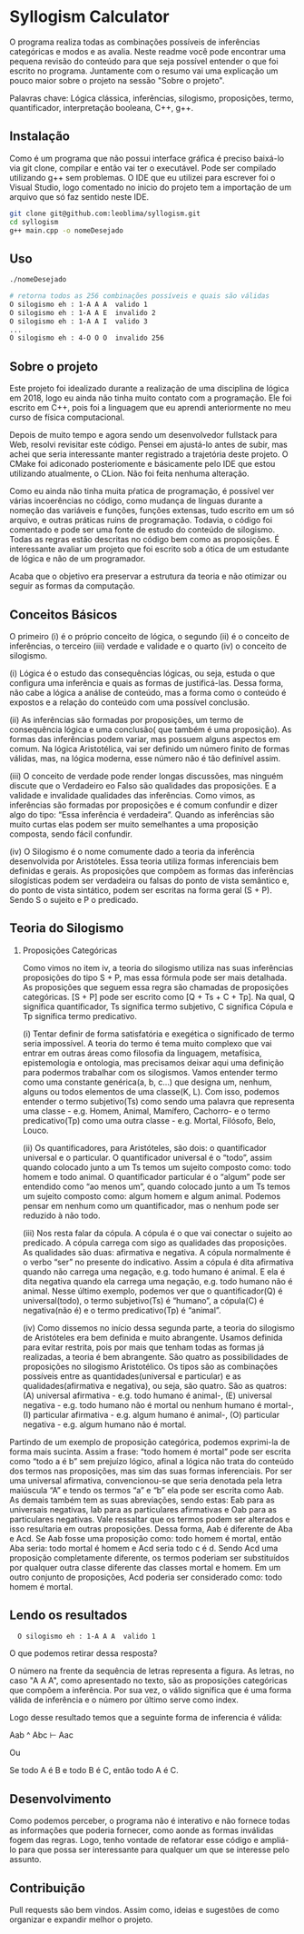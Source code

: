 # Syllogism Calculator

O programa realiza todas as combinações possíveis de inferências categóricas e modos e as avalia. Neste readme você pode encontrar uma pequena revisão do conteúdo para que seja possível entender o que foi escrito no programa. Juntamente com o resumo vai uma explicação um pouco maior sobre o projeto na sessão "Sobre o projeto".

Palavras chave: Lógica clássica, inferências, silogismo, proposições, termo, quantificador, interpretação booleana, C++, g++.

## Instalação

Como é um programa que não possui interface gráfica é preciso baixá-lo via git clone, compilar e então vai ter o executável. Pode ser compilado utilizando g++ sem problemas. O IDE que eu utilizei para escrever foi o Visual Studio, logo comentado no inicio do projeto tem a importação de um arquivo que só faz sentido neste IDE. 

```bash
git clone git@github.com:leoblima/syllogism.git
cd syllogism
g++ main.cpp -o nomeDesejado
```

## Uso

```bash
./nomeDesejado

# retorna todos as 256 combinações possíveis e quais são válidas
O silogismo eh : 1-A A A  valido 1 
O silogismo eh : 1-A A E  invalido 2 
O silogismo eh : 1-A A I  valido 3 
...
O silogismo eh : 4-O O O  invalido 256
```

## Sobre o projeto

Este projeto foi idealizado durante a realização de uma disciplina de lógica em 2018, logo eu ainda não tinha muito contato com a programação. Ele foi escrito em C++, pois foi a linguagem que eu aprendi anteriormente no meu curso de física computacional. 

Depois de muito tempo e agora sendo um desenvolvedor fullstack para Web, resolvi revisitar este código. Pensei em ajustá-lo antes de subir, mas achei que seria interessante manter registrado a trajetória deste projeto. O CMake foi adiconado posteriomente e básicamente pelo IDE que estou utilizando atualmente, o CLion. Não foi feita nenhuma alteração.

Como eu ainda não tinha muita pŕatica de programação, é possível ver várias incoerências no código, como mudança de línguas durante a nomeção das variáveis e funções, funções extensas, tudo escrito em um só arquivo, e outras práticas ruins de programação. Todavia, o código foi comentado e pode ser uma fonte de estudo do conteúdo de silogismo. Todas as regras estão descritas no código bem como as proposições. É interessante avaliar um projeto que foi escrito sob a ótica de um estudante de lógica e não de um programador. 

Acaba que o objetivo era preservar a estrutura da teoria e não otimizar ou seguir as formas da computação.  



##  Conceitos Básicos

O primeiro (i) é o próprio conceito de lógica, o segundo (ii) é o conceito de inferências, o terceiro (iii) verdade e validade e o quarto (iv) o conceito de silogismo. 

(i) Lógica é o estudo das consequências lógicas, ou seja, estuda o que configura uma inferência e quais as formas de justificá-las. Dessa forma, não cabe a lógica a análise de conteúdo, mas a forma como o conteúdo é expostos e a relação do conteúdo com uma possível conclusão. 

(ii) As inferências são formadas por proposições, um termo de consequência lógica e uma conclusão( que também é uma proposição). As formas das inferências podem variar, mas possuem alguns aspectos em comum. Na lógica Aristotélica, vai ser definido um número finito de formas válidas, mas, na lógica moderna, esse número não é tão definível assim.

(iii) O conceito de verdade pode render longas discussões, mas ninguém discute que o Verdadeiro eo Falso são qualidades das proposições. E a validade e invalidade qualidades das inferências. Como vimos, as inferências são formadas por proposições e é comum  confundir e dizer algo do tipo: “Essa inferência é verdadeira”. Quando as inferências são muito curtas elas podem ser muito semelhantes a uma proposição composta, sendo fácil confundir. 

(iv) O Silogismo é o nome comumente dado a teoria da inferência desenvolvida por Aristóteles. Essa teoria utiliza formas inferenciais bem definidas e gerais. As proposições que compõem as formas das inferências silogísticas podem ser verdadeira ou falsas do ponto de vista semântico e, do ponto de vista sintático, podem ser escritas na forma geral  (S + P). Sendo S o sujeito e P o predicado. 

## Teoria do Silogismo

1. Proposições Categóricas

	Como vimos no item iv, a teoria do silogismo utiliza nas suas inferências proposições do tipo S + P, mas essa fórmula pode ser mais detalhada. As proposições que seguem essa regra são chamadas de proposições categóricas. [S + P] pode ser escrito como [Q + Ts + C + Tp]. Na qual, Q significa quantificador, Ts significa termo subjetivo, C significa Cópula e Tp significa termo predicativo. 

	(i) Tentar definir de forma satisfatória e exegética o significado de termo seria impossível. A teoria do termo é tema muito complexo que vai entrar em outras áreas como filosofia da linguagem, metafísica, epistemologia e ontologia, mas precisamos deixar aqui uma definição para podermos trabalhar com os silogismos. Vamos entender termo como uma constante genérica(a, b, c...) que designa um, nenhum, alguns ou todos elementos de uma classe(K, L). Com isso, podemos entender o termo subjetivo(Ts) como sendo uma palavra que representa uma classe - e.g. Homem, Animal, Mamífero, Cachorro- e o termo predicativo(Tp) como uma outra classe - e.g. Mortal, Filósofo, Belo, Louco. 

	(ii) Os quantificadores, para Aristóteles, são dois: o quantificador universal e o particular. O quantificador universal é o “todo”, assim quando colocado junto a um Ts temos um sujeito composto como: todo homem e todo animal. O quantificador particular é o “algum” pode ser entendido como “ao menos um”, quando colocado junto a um Ts temos um sujeito composto como: algum homem e algum animal. Podemos pensar em nenhum como um quantificador, mas o nenhum pode ser reduzido à não todo. 

	(iii) Nos resta falar da cópula. A cópula é o que vai conectar o sujeito ao predicado. A cópula carrega com sigo as qualidades das proposições. As qualidades são duas: afirmativa e negativa. A cópula normalmente é o verbo “ser” no presente do indicativo. Assim a cópula é dita afirmativa quando não carrega uma negação, e.g. todo humano é animal. E ela é dita negativa quando ela carrega uma negação, e.g. todo humano não é animal. Nesse último exemplo, podemos ver que o quantificador(Q) é universal(todo), o termo subjetivo(Ts) é “humano”, a cópula(C) é negativa(não é) e o termo predicativo(Tp) é “animal”.
 
   (iv) Como dissemos no início dessa segunda parte, a teoria do silogismo de Aristóteles era bem definida e muito abrangente.  Usamos definida para evitar restrita, pois por mais que tenham todas as formas já realizadas, a teoria é bem abrangente. São quatro as possibilidades de proposições no silogismo Aristotélico. Os tipos são as combinações possíveis entre as quantidades(universal e particular) e as qualidades(afirmativa e negativa), ou seja, são quatro. São as quatros: (A) universal afirmativa - e.g. todo humano é animal-, (E) universal negativa - e.g. todo humano não é mortal ou nenhum humano é mortal-, (I) particular afirmativa - e.g. algum humano é animal-, (O) particular negativa - e.g. algum humano não é mortal. 

Partindo de um exemplo de proposição categórica, podemos exprimi-la de forma mais sucinta. Assim a frase: “todo homem é mortal” pode ser escrita como “todo a é b” sem prejuízo lógico, afinal a lógica não trata do conteúdo dos termos nas proposições, mas sim das suas formas inferenciais. Por ser uma universal afirmativa, convencionou-se que seria denotada pela letra maiúscula “A” e tendo os termos “a” e “b” ela pode ser escrita como Aab. As demais também tem as suas abreviações, sendo estas: Eab para as universais negativas, Iab para as particulares afirmativas e Oab para as particulares negativas.
 Vale ressaltar que os termos podem ser alterados e isso resultaria em outras proposições. Dessa forma, Aab é diferente de Aba e Acd. Se Aab fosse uma proposição como: todo homem é mortal, então Aba seria: todo mortal é homem e Acd seria todo c é d. Sendo Acd uma proposição completamente diferente, os termos poderiam ser substituídos por qualquer outra classe diferente das classes mortal e homem. Em um outro conjunto de proposições, Acd poderia ser considerado como: todo homem é mortal.  

## Lendo os resultados
 ```bash
   O silogismo eh : 1-A A A  valido 1
 ```
O que podemos retirar dessa resposta? 

O número na frente da sequência de letras representa a figura. As letras, no caso "A A A", como apresentado no texto, são as proposições categóricas que compõem a inferência. Por sua vez, o válido significa que é uma forma válida de inferência e o número por último serve como index.

Logo desse resultado temos que a seguinte forma de inferencia é válida:

Aab ^ Abc ⊢ Aac

Ou

Se todo A é B e todo B é C, então todo A é C.

## Desenvolvimento

Como podemos perceber, o programa não é interativo e não fornece todas as informações que poderia fornecer, como aonde as formas inválidas fogem das regras. Logo, tenho vontade de refatorar esse código e ampliá-lo para que possa ser interessante para qualquer um que se interesse pelo assunto.


## Contribuição
Pull requests são bem vindos. Assim como, ideias e sugestões de como organizar e expandir melhor o projeto. 
